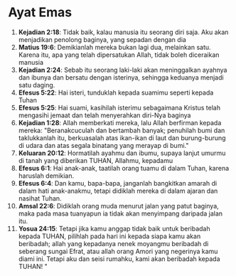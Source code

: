 # Ayat Emas

1. **Kejadian 2:18**: Tidak baik, kalau manusia itu seorang diri saja. Aku akan menjadikan penolong baginya, yang sepadan dengan dia
2. **Matius 19:6**: Demikianlah mereka bukan lagi dua, melainkan satu. Karena itu, apa yang telah dipersatukan Allah, tidak boleh diceraikan manusia
3. **Kejadian 2:24**: Sebab itu seorang laki-laki akan meninggalkan ayahnya dan ibunya dan bersatu dengan isterinya, sehingga keduanya menjadi satu daging.
4. **Efesus 5:22**: Hai isteri, tunduklah kepada suamimu seperti kepada Tuhan
5. **Efesus 5:25**: Hai suami, kasihilah isterimu sebagaimana Kristus telah mengasihi jemaat dan telah menyerahkan diri-Nya baginya
6. **Kejadian 1:28**: Allah memberkati mereka, lalu Allah berfirman kepada mereka: "Beranakcuculah dan bertambah banyak; penuhilah bumi dan taklukkanlah itu, berkuasalah atas ikan-ikan di laut dan burung-burung di udara dan atas segala binatang yang merayap di bumi."
7. **Keluaran 20:12**: Hormatilah ayahmu dan ibumu, supaya lanjut umurmu di tanah yang diberikan TUHAN, Allahmu, kepadamu
8. **Efesus 6:1**: Hai anak-anak, taatilah orang tuamu di dalam Tuhan, karena haruslah demikian.
9. **Efesus 6:4**: Dan kamu, bapa-bapa, janganlah bangkitkan amarah di dalam hati anak-anakmu, tetapi didiklah mereka di dalam ajaran dan nasihat Tuhan.
10. **Amsal 22:6**: Didiklah orang muda menurut jalan yang patut baginya, maka pada masa tuanyapun ia tidak akan menyimpang daripada jalan itu.
11. **Yosua 24:15**: Tetapi jika kamu anggap tidak baik untuk beribadah kepada TUHAN, pilihlah pada hari ini kepada siapa kamu akan beribadah; allah yang kepadanya nenek moyangmu beribadah di seberang sungai Efrat, atau allah orang Amori yang negerinya kamu diami ini. Tetapi aku dan seisi rumahku, kami akan beribadah kepada TUHAN! "